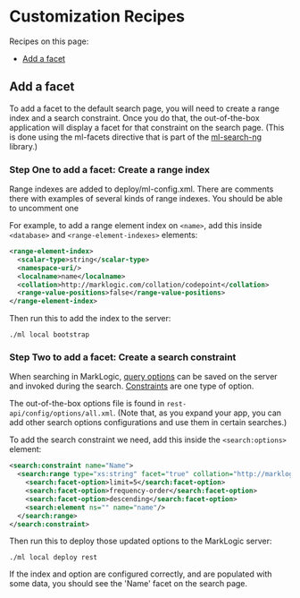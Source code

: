 # Customization Recipes

Recipes on this page:

- [Add a facet](#add-a-facet)

## Add a facet

To add a facet to the default search page, you will need to create a range
index and a search constraint. Once you do that, the out-of-the-box application
will display a facet for that constraint on the search page. (This is done
using the ml-facets directive that is part of the
[ml-search-ng](https://github.com/joemfb/ml-search-ng) library.)

### Step One to add a facet: Create a range index

Range indexes are added to deploy/ml-config.xml. There are comments there with
examples of several kinds of range indexes. You should be able to uncomment one

For example, to add a range element index on `<name>`, add this inside `<database>` and `<range-element-indexes>` elements:

```xml
<range-element-index>
  <scalar-type>string</scalar-type>
  <namespace-uri/>
  <localname>name</localname>
  <collation>http://marklogic.com/collation/codepoint</collation>
  <range-value-positions>false</range-value-positions>
</range-element-index>
```

Then run this to add the index to the server:

    ./ml local bootstrap

### Step Two to add a facet: Create a search constraint

When searching in MarkLogic, [query
options](https://docs.marklogic.com/guide/search-dev/query-options) can be
saved on the server and invoked during the search.
[Constraints](https://docs.marklogic.com/guide/search-dev/query-options#id_95820)
are one type of option.

The out-of-the-box options file is found in `rest-api/config/options/all.xml`.
(Note that, as you expand your app, you can add other search options
configurations and use them in certain searches.)

To add the search constraint we need, add this inside the `<search:options>`
element:

```xml
<search:constraint name="Name">
  <search:range type="xs:string" facet="true" collation="http://marklogic.com/collation/codepoint">
    <search:facet-option>limit=5</search:facet-option>
    <search:facet-option>frequency-order</search:facet-option>
    <search:facet-option>descending</search:facet-option>
    <search:element ns="" name="name"/>
  </search:range>
</search:constraint>
```

Then run this to deploy those updated options to the MarkLogic server:

    ./ml local deploy rest

If the index and option are configured correctly, and are populated with some
data, you should see the 'Name' facet on the search page.
